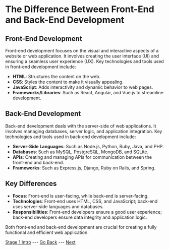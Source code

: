 # The Difference Between Front-End and Back-End Development

## Front-End Development

Front-end development focuses on the visual and interactive aspects of a website or web application. It involves creating the user interface (UI) and ensuring a seamless user experience (UX). Key technologies and tools used in front-end development include:

- **HTML**: Structures the content on the web.
- **CSS**: Styles the content to make it visually appealing.
- **JavaScript**: Adds interactivity and dynamic behavior to web pages.
- **Frameworks/Libraries**: Such as React, Angular, and Vue.js to streamline development.

## Back-End Development

Back-end development deals with the server-side of web applications. It involves managing databases, server logic, and application integration. Key technologies and tools used in back-end development include:

- **Server-Side Languages**: Such as Node.js, Python, Ruby, Java, and PHP.
- **Databases**: Such as MySQL, PostgreSQL, MongoDB, and SQLite.
- **APIs**: Creating and managing APIs for communication between the front-end and back-end.
- **Frameworks**: Such as Express.js, Django, Ruby on Rails, and Spring.

## Key Differences

- **Focus**: Front-end is user-facing, while back-end is server-facing.
- **Technologies**: Front-end uses HTML, CSS, and JavaScript; back-end uses server-side languages and databases.
- **Responsibilities**: Front-end developers ensure a good user experience; back-end developers ensure data integrity and application logic.

Both front-end and back-end development are crucial for creating a fully functional and efficient web application.

[Stage 1 Intro](/Stage-1)    ---     [Go Back](/Stage-1/How-Internet-And-WebSites-Work.md)      ---     [Next](/Stage-1/HTML-CSS-JavaScript-Vi.md)
